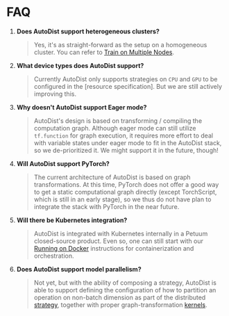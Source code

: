 # FAQ

1. **Does AutoDist support heterogeneous clusters?**
    > Yes, it's as straight-forward as the setup on a homogeneous cluster.
    > You can refer to [Train on Multiple Nodes](tutorials/multi-node.md).

2. **What device types does AutoDist support?**
    > Currently AutoDist only supports strategies on `CPU` and `GPU` to be configured in
    > the [resource specification]. But we are still actively improving this.

3. **Why doesn't AutoDist support Eager mode?**
    > AutoDist's design is based on transforming / compiling the computation graph.
    > Although eager mode can still utilize `tf.function` for graph execution,
    > it requires more effort to deal with variable states under
    > eager mode to fit in the AutoDist stack, so we de-prioritized it.
    > We might support it in the future, though!

4. **Will AutoDist support PyTorch?**
    > The current architecture of AutoDist is based on graph transformations.
    > At this time, PyTorch does not offer a good way to get a static computational graph directly
    > (except TorchScript, which is still in an early stage),
    > so we thus do not have plan to integrate the stack with PyTorch in the near future.

5. **Will there be Kubernetes integration?**
    > AutoDist is integrated with Kubernetes internally in a Petuum closed-source product.
    > Even so, one can still start with our [Running on Docker](tutorials/docker.md)
    > instructions for containerization and orchestration.

6. **Does AutoDist support model parallelism?**
    > Not yet, but with the ability of composing a strategy, AutoDist is able to
    > support defining the configuration of how to partition an operation on non-batch dimension
    > as part of the distributed [strategy](proto_docgen.md),
    > together with proper graph-transformation [kernels](../api/autodist.kernel.graph_transformer).

